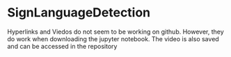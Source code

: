 # SignLanguageDetection

Hyperlinks and Viedos do not seem to be working on github. However, they do work when downloading the jupyter notebook. The video is also saved and can be accessed in the repository
